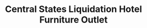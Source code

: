 ---
title: "Central States Liquidation Hotel Furniture Outlet"
url: /fairmont-city/central-states-liquidation-hotel-furniture-outlet/
shop: Möbel
---